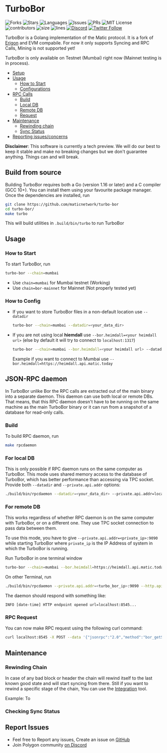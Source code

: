 # TurboBor
![Forks](https://img.shields.io/github/forks/maticnetwork/turbo-bor?style=social)
![Stars](https://img.shields.io/github/stars/maticnetwork/turbo-bor?style=social)
![Languages](https://img.shields.io/github/languages/count/maticnetwork/turbo-bor) 
![Issues](https://img.shields.io/github/issues/maticnetwork/turbo-bor) 
![PRs](https://img.shields.io/github/issues-pr-raw/maticnetwork/turbo-bor) 
![MIT License](https://img.shields.io/github/license/maticnetwork/turbo-bor)
![contributors](https://img.shields.io/github/contributors-anon/maticnetwork/turbo-bor) 
![size](https://img.shields.io/github/languages/code-size/maticnetwork/turbo-bor) 
![lines](https://img.shields.io/tokei/lines/github/maticnetwork/turbo-bor)
[![Discord](https://img.shields.io/discord/714888181740339261?color=1C1CE1&label=Polygon%20%7C%20Discord%20%F0%9F%91%8B%20&style=flat-square)](https://discord.gg/zdwkdvMNY2)
[![Twitter Follow](https://img.shields.io/twitter/follow/0xPolygon.svg?style=social)](https://twitter.com/0xPolygon)

TurboBor is a Golang implementation of the Matic protocol. It is a fork of [Erigon](https://github.com/ledgerwatch/erigon/) and EVM compabile. For now it only supports Syncing and RPC Calls, Mining is not supported yet!

TurboBor is only available on Testnet (Mumbai) right now (Mainnet testing is in process).


- [Setup](#build-from-source)
- [Usage](#usage)
    + [How to Start](#how-to-start)
    + [Configurations](#how-to-config)
- [RPC Calls](#json-rpc-daemon)
    + [Build](#build)
    + [Local DB](#for-local-db)
    + [Remote DB](#for-remote-db)
    + [Request](#rpc-request)
- [Maintenance](#maintenance)
    + [Rewinding chain](#rewinding-chain)
    + [Sync Status](#checking-sync-status)
- [Reporting issues/concerns](#report-issues)

**Disclaimer**: This software is currently a tech preview. We will do our best to keep it stable and make no breaking
changes but we don't guarantee anything. Things can and will break.


## Build from source
Building TurboBor requires both a Go (version 1.16 or later) and a C compiler (GCC 10+). You can install them using your favourite package manager. Once the dependencies are installed, run

```sh
git clone https://github.com/maticnetwork/turbo-bor
cd turbo-bor/
make turbo
```
This will build utilities in `.build/bin/turbo` to run TurboBor

## Usage

### How to Start

To start TurboBor, run

```sh
turbo-bor --chain=mumbai 
```
- Use `chain=mumbai` for Mumbai testnet (Working)
- Use `chain=bor-mainnet` for Mainnet (Not properly tested yet)

### How to Config

- If you want to store TurboBor files in a non-default location use `--datadir`

  ```sh 
  turbo-bor --chain=mumbai --datadir=<your_data_dir>
  ```
- If you are not using local **hiemdall** use `--bor.heimdall=<your heimdall url>` (else by default it will try to connect to `localhost:1317`)

  ```sh
  turbo-bor --chain=mumbai --bor.heimdall=<your heimdall url> --datadir=<your_data_dir>
  ```
  Example if you want to connect to Mumbai use `--bor.heimdall=https://heimdall.api.matic.today`


## JSON-RPC daemon

In TurboBor unlike Bor the RPC calls are extracted out of the main binary into a separate daemon. This daemon can use both local or
remote DBs. That means, that this RPC daemon doesn't have to be running on the same machine as the main TurboBor binary or
it can run from a snapshot of a database for read-only calls.

### Build
To build RPC daemon, run

```sh
make rpcdaemon
```
### For local DB

This is only possible if RPC daemon runs on the same computer as TurboBor. This mode uses shared memory access to the
database of TurboBor, which has better performance than accessing via TPC socket.
Provide both `--datadir` and `--private.api.addr` options:

```sh
./build/bin/rpcdaemon --datadir=<your_data_dir> --private.api.addr=localhost:9090 --http.api=eth,erigon,web3,net,debug,trace,txpool,bor
```

### **For remote DB**

This works regardless of whether RPC daemon is on the same computer with TurboBor, or on a different one. They use TPC
socket connection to pass data between them. 

To use this mode, you have to give `--private.api.addr=<private_ip>:9090` while starting TurboBor where `private_ip` is the IP Address of system in which the TurboBor is running.

Run TurboBor in one terminal window

```sh
turbo-bor --chain=mumbai --bor.heimdall=https://heimdall.api.matic.today --datadir=<your_data_dir> --private.api.addr=<private_ip>:9090
```
On other Terminal, run

```sh
./build/bin/rpcdaemon --private.api.addr=<turbo_bor_ip>:9090 --http.api=eth,erigon,web3,net,debug,trace,txpool,bor
```

The daemon should respond with something like:

`INFO [date-time] HTTP endpoint opened url=localhost:8545...`

### RPC Request

You can now make RPC request using the following curl command:

```sh
curl localhost:8545 -X POST --data '{"jsonrpc":"2.0","method":"bor_getSnapshot","params":["0x400"],"id":1}' -H "Content-Type: application/json"
```

## Maintenance

### Rewinding Chain
In case of any bad block or header the chain will rewind itself to the last known good state and will start syncing from there.
Still if you want to rewind a specific stage  of the chain, You can use the [Integration](https://github.com/maticnetwork/turbo-bor/tree/master/cmd/integration) tool.

Example:
To
### Checking Sync Status

## Report Issues
- Feel free to Report any issues, Create an issue on [GitHub](https://github.com/maticnetwork/turbo-bor/issues/new/choose)
- Join Polygon community [on Discord](https://discord.gg/zdwkdvMNY2)
